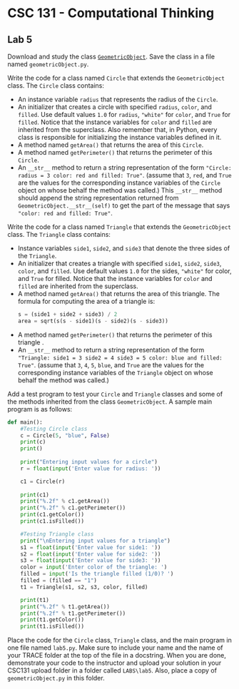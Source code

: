 # CSC 131 - Computational Thinking
## Lab 5

Download and study the class [`GeometricObject`](./geometricObject.py). Save the class in a file named `geometricObject.py`. 

Write the code for a class named `Circle` that extends the `GeometricObject` class. The `Circle` class contains:
 * An instance variable `radius` that represents the radius of the `Circle`.
 * An initializer that creates a circle with specified `radius`, `color`, and `filled`. Use default values `1.0` for `radius`, `"white"` for `color`, and `True` for `filled`. Notice that the instance variables for `color` and `filled` are inherited from the superclass. Also remember that, in Python, every class is responsible for initializing the instance variables defined in it.
 * A method named `getArea()` that returns the area of this `Circle`.
 * A method named `getPerimeter()` that returns the perimeter of this `Circle`.
 * An `__str__` method to return a string representation of the form `"Circle: radius = 3 color: red and filled: True"`. (assume that `3`, `red`, and `True` are the values for the corresponding instance variables of the `Circle` object on whose behalf the method was called.) This `__str__` method should append the string representation returned from `GeometricObject.__str__(self)` to get the part of the message that says `"color: red and filled: True"`.

Write the code for a class named `Triangle` that extends the `GeometricObject` class. The `Triangle` class contains:
 * Instance variables `side1`, `side2`, and `side3` that denote the three sides of the `Triangle`.
 * An initializer that creates a triangle with specified `side1`, `side2`, `side3`, `color`, and `filled`. Use default values `1.0` for the sides, `"white"` for color, and `True` for filled. Notice that the instance variables for `color` and `filled` are inherited from the superclass.
 * A method named `getArea()` that returns the area of this triangle. The formula for computing the area of a triangle is:
   ```python
   s = (side1 + side2 + side3) / 2
   area = sqrt(s(s - side1)(s - side2)(s - side3))
   ```
 * A method named `getPerimeter()` that returns the perimeter of this triangle .
 * An `__str__` method to return a string representation of the form `"Triangle: side1 = 3 side2 = 4 side3 = 5 color: blue and filled: True"`. (assume that `3`, `4`, `5`, `blue`, and `True` are the values for the corresponding instance variables of the `Triangle` object on whose behalf the method was called.)

Add a test program to test your `Circle` and `Triangle` classes and some of the methods inherited from the class `GeometricObject`. A sample main program is as follows:

```python
def main():
    #Testing Circle class
    c = Circle(5, "blue", False)
    print(c)
    print()
    
    print("Entering input values for a circle")
    r = float(input('Enter value for radius: '))

    c1 = Circle(r)
    
    print(c1)
    print("%.2f" % c1.getArea())
    print("%.2f" % c1.getPerimeter())
    print(c1.getColor())
    print(c1.isFilled())

    #Testing Triangle class
    print("\nEntering input values for a triangle")
    s1 = float(input('Enter value for side1: '))
    s2 = float(input('Enter value for side2: '))
    s3 = float(input('Enter value for side3: '))
    color = input('Enter color of the triangle: ')
    filled = input('Is the triangle filled (1/0)? ')
    filled = (filled == "1")
    t1 = Triangle(s1, s2, s3, color, filled)

    print(t1)
    print("%.2f" % t1.getArea())
    print("%.2f" % t1.getPerimeter())
    print(t1.getColor())
    print(t1.isFilled())
 ```
 
Place the code for the `Circle` class, `Triangle` class, and the main program in one file named `lab5.py`. Make sure to include your name and the name of your TRACE folder at the top of the file in a docstring. When you are done, demonstrate your code to the instructor and upload your solution in your CSC131 upload folder in a folder called `LABS\lab5`. Also, place a copy of `geometricObject.py` in this folder.
